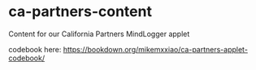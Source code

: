 # ca-partners-content
Content for our California Partners MindLogger applet

codebook here: https://bookdown.org/mikemxxiao/ca-partners-applet-codebook/